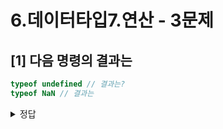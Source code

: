 # 6.데이터타입7.연산 - 3문제

## [1] 다음 명령의 결과는

```javascript
typeof undefined // 결과는?
typeof NaN // 결과는
```

<details>
<summary>정답</summary>
  undefined / NaN

  





## [2] `암묵적 타입변환`/`명시적 타입변환` 의 차이는?

<details>
  <summary> 정답 </summary>
  - 암묵적 타입 변환 : 개발자의 의도와는 상관없이 자바스크립트 엔진에 의해 암묵적으로 타입이 자동 형 변환 되는 것<br>
  - 명시적 타입 변환 : 사용자가 직접 데이터의 타입을 변환 하는 것
</details>





## [3] 다음 명령의 결과는?

```javascript
NaN === NaN // 결과는?
NaN == NaN // 결과는?
```

<details>
<summary>정답</summary>
  둘 다 False, NaN은 유일하게 자기 자신과 일치하지 않는 값이다.

  

